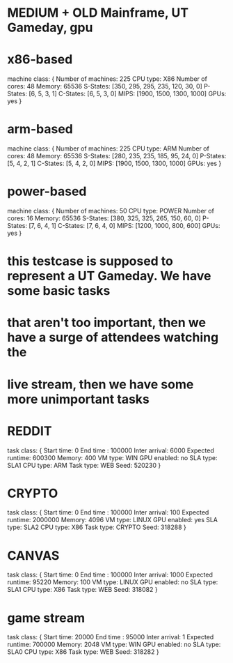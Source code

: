 # MEDIUM + OLD Mainframe, UT Gameday, gpu

# x86-based
machine class:
{
        Number of machines: 225
        CPU type: X86
        Number of cores: 48
        Memory: 65536
        S-States: [350, 295, 295, 235, 120, 30, 0]
        P-States: [6, 5, 3, 1]
        C-States: [6, 5, 3, 0]
        MIPS: [1900, 1500, 1300, 1000]
        GPUs: yes
}

# arm-based
machine class:
{
        Number of machines: 225
        CPU type: ARM
        Number of cores: 48
        Memory: 65536
        S-States: [280, 235, 235, 185, 95, 24, 0]
        P-States: [5, 4, 2, 1]
        C-States: [5, 4, 2, 0]
        MIPS: [1900, 1500, 1300, 1000]
        GPUs: yes
}

# power-based
machine class:
{
        Number of machines: 50
        CPU type: POWER
        Number of cores: 16
        Memory: 65536
        S-States: [380, 325, 325, 265, 150, 60, 0]
        P-States: [7, 6, 4, 1]
        C-States: [7, 6, 4, 0]
        MIPS: [1200, 1000, 800, 600]
        GPUs: yes
}

# this testcase is supposed to represent a UT Gameday. We have some basic tasks 
# that aren't too important, then we have a surge of attendees watching the 
# live stream, then we have some more unimportant tasks

# REDDIT
task class:
{
        Start time: 0
        End time : 100000
        Inter arrival: 6000
        Expected runtime: 600300
        Memory: 400
        VM type: WIN
        GPU enabled: no
        SLA type: SLA1
        CPU type: ARM
        Task type: WEB
        Seed: 520230
}

# CRYPTO
task class:
{
        Start time: 0
        End time : 100000
        Inter arrival: 100
        Expected runtime: 2000000
        Memory: 4096
        VM type: LINUX
        GPU enabled: yes
        SLA type: SLA2
        CPU type: X86
        Task type: CRYPTO
        Seed: 318288
}

# CANVAS
task class:
{
        Start time: 0
        End time : 100000
        Inter arrival: 1000
        Expected runtime: 95220
        Memory: 100
        VM type: LINUX
        GPU enabled: no
        SLA type: SLA1
        CPU type: X86
        Task type: WEB
        Seed: 318082
}


# game stream
task class:
{
        Start time: 20000
        End time : 95000
        Inter arrival: 1
        Expected runtime: 700000
        Memory: 2048
        VM type: WIN
        GPU enabled: no
        SLA type: SLA0
        CPU type: X86
        Task type: WEB
        Seed: 318282
}